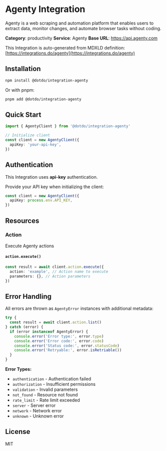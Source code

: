# Agenty Integration

Agenty is a web scraping and automation platform that enables users to extract data, monitor changes, and automate browser tasks without coding.

**Category**: productivity
**Service**: Agenty
**Base URL**: https://api.agenty.com

This Integration is auto-generated from MDXLD definition: [https://integrations.do/agenty](https://integrations.do/agenty)

## Installation

```bash
npm install @dotdo/integration-agenty
```

Or with pnpm:

```bash
pnpm add @dotdo/integration-agenty
```

## Quick Start

```typescript
import { AgentyClient } from '@dotdo/integration-agenty'

// Initialize client
const client = new AgentyClient({
  apiKey: 'your-api-key',
})
```

## Authentication

This Integration uses **api-key** authentication.

Provide your API key when initializing the client:

```typescript
const client = new AgentyClient({
  apiKey: process.env.API_KEY,
})
```

## Resources

### Action

Execute Agenty actions

#### `action.execute()`

```typescript
const result = await client.action.execute({
  action: 'example', // Action name to execute
  parameters: {}, // Action parameters
})
```

## Error Handling

All errors are thrown as `AgentyError` instances with additional metadata:

```typescript
try {
  const result = await client.action.list()
} catch (error) {
  if (error instanceof AgentyError) {
    console.error('Error type:', error.type)
    console.error('Error code:', error.code)
    console.error('Status code:', error.statusCode)
    console.error('Retryable:', error.isRetriable())
  }
}
```

**Error Types:**

- `authentication` - Authentication failed
- `authorization` - Insufficient permissions
- `validation` - Invalid parameters
- `not_found` - Resource not found
- `rate_limit` - Rate limit exceeded
- `server` - Server error
- `network` - Network error
- `unknown` - Unknown error

## License

MIT
